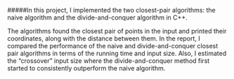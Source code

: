 #####In this project, I implemented the two closest-pair algorithms: the naive algorithm and the divide-and-conquer algorithm in C++. 

The algorithms found the closest pair of points in the input and printed their coordinates, along with the distance between them. In the report, I compared the performance of the naive and divide-and-conquer closest pair algorithms in terms of the running time and input size. Also, I estimated the “crossover” input size where the divide-and-conquer method first started to consistently outperform the naive algorithm.
